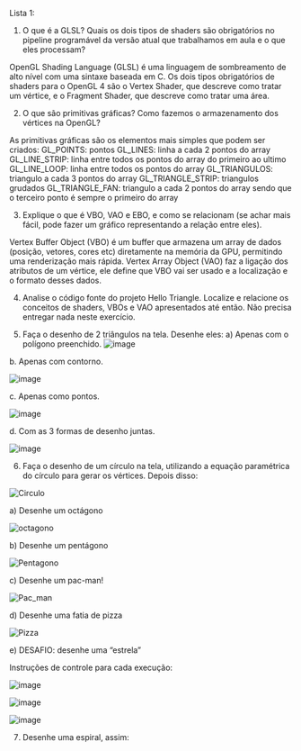 Lista 1:

1. O que é a GLSL? Quais os dois tipos de shaders são obrigatórios no pipeline programável da versão atual que trabalhamos em aula e o que eles processam?

OpenGL Shading Language (GLSL) é uma linguagem de sombreamento de alto nível com uma sintaxe baseada em C. Os dois tipos obrigatórios de shaders para o OpenGL 4 são o Vertex Shader, que descreve como tratar um vértice, e o Fragment Shader, que descreve como tratar uma área.

2. O que são primitivas gráficas? Como fazemos o armazenamento dos vértices na OpenGL?
   
As primitivas gráficas são os elementos mais simples que podem ser criados:
GL_POINTS: pontos
GL_LINES: linha a cada 2 pontos do array
GL_LINE_STRIP: linha entre todos os pontos do array do primeiro ao ultimo
GL_LINE_LOOP: linha entre todos os pontos do array
GL_TRIANGULOS: triangulo a cada 3 pontos do array
GL_TRIANGLE_STRIP: triangulos grudados
GL_TRIANGLE_FAN: triangulo a cada 2 pontos do array sendo que o terceiro ponto é sempre o primeiro do array

3. Explique o que é VBO, VAO e EBO, e como se relacionam (se achar mais fácil, pode fazer um gráfico representando a relação entre eles). 

Vertex Buffer Object (VBO) é um buffer que armazena um array de dados (posição, vetores, cores etc) diretamente na memória da GPU, permitindo uma renderização mais rápida. Vertex Array Object (VAO) faz a ligação dos atributos de um vértice, ele define que VBO vai ser usado e a localização e o formato desses dados.

4. Analise o código fonte do projeto Hello Triangle. Localize e relacione os conceitos de shaders, VBOs e VAO apresentados até então. Não precisa entregar nada neste exercício.

5. Faça o desenho de 2 triângulos na tela. Desenhe eles:
a)	Apenas com o polígono preenchido.
![image](https://github.com/Guilherme-Maia-Nogueira/Processamento-Gr-fico/assets/166163081/950e2318-4958-465d-899e-2c60cba32913)

b. Apenas com contorno.

![image](https://github.com/Guilherme-Maia-Nogueira/Processamento-Gr-fico/assets/166163081/b064fb6c-5cbc-4385-8ead-7d1cb67f17b5)

c. Apenas como pontos.

![image](https://github.com/Guilherme-Maia-Nogueira/Processamento-Gr-fico/assets/166163081/93cc5b21-236b-4d19-b230-c2058800e08f)

d. Com as 3 formas de desenho juntas.

![image](https://github.com/Guilherme-Maia-Nogueira/Processamento-Gr-fico/assets/166163081/15554904-abe8-494a-9caa-4d6ea669b09e)

6. Faça o desenho de um círculo na tela, utilizando a equação paramétrica do círculo para 
gerar os vértices. Depois disso:

![Circulo](https://github.com/Guilherme-Maia-Nogueira/Processamento-Gr-fico/assets/166163081/bc86bf2e-9b73-4383-93a5-e7c75ad693bd)

a) Desenhe um octágono

![octagono](https://github.com/Guilherme-Maia-Nogueira/Processamento-Gr-fico/assets/166163081/4c59d9c0-83f7-4787-97d0-625e35dd76e6)

b) Desenhe um pentágono

![Pentagono](https://github.com/Guilherme-Maia-Nogueira/Processamento-Gr-fico/assets/166163081/33960382-ac25-46be-9b31-1e9b3b9bb954)

c) Desenhe um pac-man!

![Pac_man](https://github.com/Guilherme-Maia-Nogueira/Processamento-Gr-fico/assets/166163081/ad97585d-ae5b-4892-a0e2-0916b64a49ce)

d) Desenhe uma fatia de pizza

![Pizza](https://github.com/Guilherme-Maia-Nogueira/Processamento-Gr-fico/assets/166163081/64cbede4-bd72-4064-af27-482a2e0c26fe)

e) DESAFIO: desenhe uma “estrela”

Instruções de controle para cada execução:

![image](https://github.com/Guilherme-Maia-Nogueira/Processamento-Gr-fico/assets/166163081/42e7600f-75bf-4aea-97c0-88715d013a00)

![image](https://github.com/Guilherme-Maia-Nogueira/Processamento-Gr-fico/assets/166163081/2e80fa8b-2189-48bf-a4f6-675701cd216c)

![image](https://github.com/Guilherme-Maia-Nogueira/Processamento-Gr-fico/assets/166163081/fcf59b45-059a-4b31-b963-dd4e34eddcef)

7. Desenhe uma espiral, assim:







